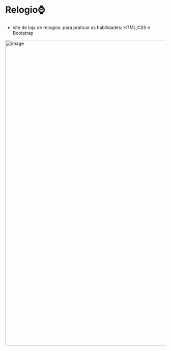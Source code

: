 # Relogio⌚

* site de loja de relogios: para praticar as habilidades: HTML,CSS e Bootstrap
 
<img width="959" alt="image" src="https://github.com/user-attachments/assets/d0b1bfbc-d3a8-4b83-96b5-05cad80166d7" />
